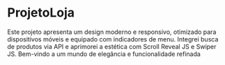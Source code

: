 # ProjetoLoja
 Este projeto apresenta um design moderno e responsivo, otimizado para dispositivos móveis e equipado com indicadores de menu. Integrei busca de produtos via API e aprimorei a estética com Scroll Reveal JS e Swiper JS. Bem-vindo a um mundo de elegância e funcionalidade refinada
